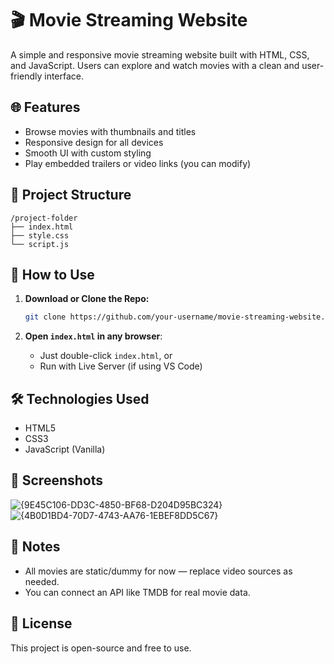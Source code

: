 # 🎬 Movie Streaming Website

A simple and responsive movie streaming website built with HTML, CSS, and JavaScript. Users can explore and watch movies with a clean and user-friendly interface.

## 🌐 Features

* Browse movies with thumbnails and titles
* Responsive design for all devices
* Smooth UI with custom styling
* Play embedded trailers or video links (you can modify)

## 📁 Project Structure

```
/project-folder
├── index.html
├── style.css
└── script.js
```

## 🚀 How to Use

1. **Download or Clone the Repo:**

   ```bash
   git clone https://github.com/your-username/movie-streaming-website.git
   ```

2. **Open `index.html` in any browser**:

   * Just double-click `index.html`, or
   * Run with Live Server (if using VS Code)

## 🛠️ Technologies Used

* HTML5
* CSS3
* JavaScript (Vanilla)

## 📸 Screenshots
![{9E45C106-DD3C-4850-BF68-D204D95BC324}](https://github.com/user-attachments/assets/8981a52a-4c01-484e-a123-09516725067c)
![{4B0D1BD4-70D7-4743-AA76-1EBEF8DD5C67}](https://github.com/user-attachments/assets/fcd10e92-853e-46d3-acba-28f58a87f024)



## 📌 Notes

* All movies are static/dummy for now — replace video sources as needed.
* You can connect an API like TMDB for real movie data.

## 📄 License

This project is open-source and free to use.
